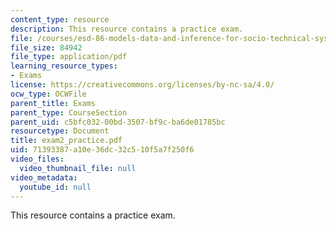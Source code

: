 ```yaml
---
content_type: resource
description: This resource contains a practice exam.
file: /courses/esd-86-models-data-and-inference-for-socio-technical-systems-spring-2007/71393387a10e36dc32c510f5a7f250f6_exam2_practice.pdf
file_size: 84942
file_type: application/pdf
learning_resource_types:
- Exams
license: https://creativecommons.org/licenses/by-nc-sa/4.0/
ocw_type: OCWFile
parent_title: Exams
parent_type: CourseSection
parent_uid: c5bfc032-00bd-3507-bf9c-ba6de01785bc
resourcetype: Document
title: exam2_practice.pdf
uid: 71393387-a10e-36dc-32c5-10f5a7f250f6
video_files:
  video_thumbnail_file: null
video_metadata:
  youtube_id: null
---
```

This resource contains a practice exam.